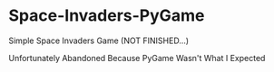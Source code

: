 # Space-Invaders-PyGame
Simple Space Invaders Game (NOT FINISHED...)

Unfortunately Abandoned Because PyGame Wasn't What I Expected
